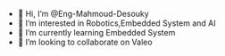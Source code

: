 - 👋 Hi, I’m @Eng-Mahmoud-Desouky
- 👀 I’m interested in Robotics,Embedded System and AI
- 🌱 I’m currently learning Embedded System
- 💞️ I’m looking to collaborate on Valeo

<!---
Eng-Mahmoud-Desouky/Eng-Mahmoud-Desouky is a ✨ special ✨ repository because its `README.md` (this file) appears on your GitHub profile.
You can click the Preview link to take a look at your changes.
--->
